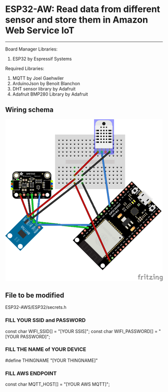 # ESP32-AW: Read data from different sensor and store them in Amazon Web Service IoT
***
Board Manager Libraries:
1. ESP32 by Espressif Systems

Required Libraries:
1. MQTT by Joel Gaehwiler
2. ArduinoJson by Benoit Blanchon
3. DHT sensor library by Adafruit
4. Adafruit BMP280 Library by Adafruit

## Wiring schema
![image description](Wiring/Weather_station_wiring.png)

## File to be modified

ESP32-AWS/ESP32/secrets.h

### FILL YOUR SSID and PASSWORD
const char WIFI_SSID[] = "[YOUR SSIS]";
const char WIFI_PASSWORD[] = "[YOUR PASSWORD]";

### FILL THE NAME of YOUR DEVICE
#define THINGNAME "[YOUR THINGNAME]" 

### FILL AWS ENDPOINT
const char MQTT_HOST[] = "[YOUR AWS MQTT]";